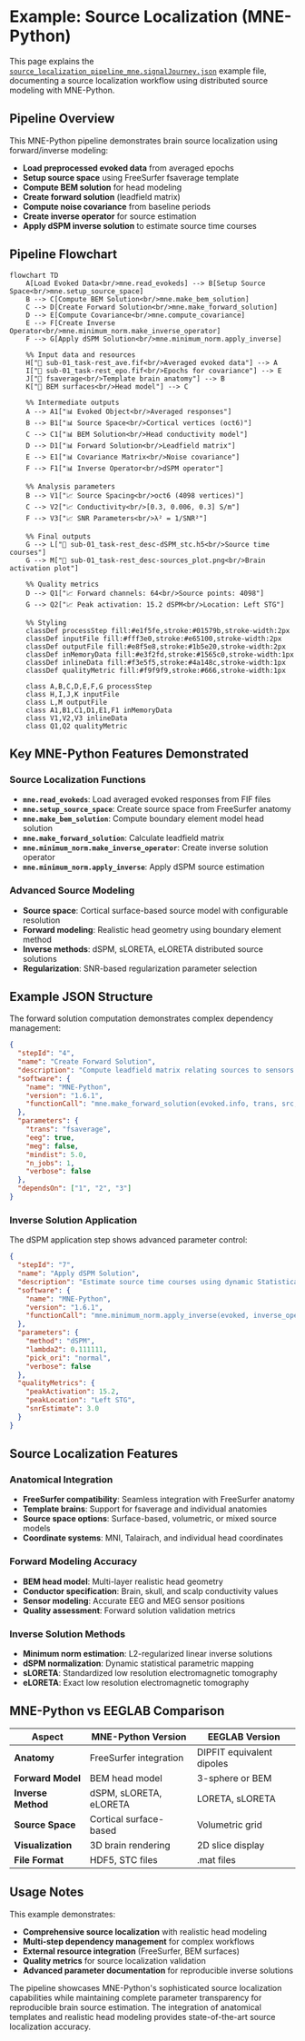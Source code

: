 # Example: Source Localization (MNE-Python)

This page explains the [`source_localization_pipeline_mne.signalJourney.json`](https://github.com/neuromechanist/signalJourney/blob/main/schema/examples/source_localization_pipeline_mne.signalJourney.json) example file, documenting a source localization workflow using distributed source modeling with MNE-Python.

## Pipeline Overview

This MNE-Python pipeline demonstrates brain source localization using forward/inverse modeling:
- **Load preprocessed evoked data** from averaged epochs
- **Setup source space** using FreeSurfer fsaverage template
- **Compute BEM solution** for head modeling
- **Create forward solution** (leadfield matrix)
- **Compute noise covariance** from baseline periods
- **Create inverse operator** for source estimation
- **Apply dSPM inverse solution** to estimate source time courses

## Pipeline Flowchart

```mermaid
flowchart TD
    A[Load Evoked Data<br/>mne.read_evokeds] --> B[Setup Source Space<br/>mne.setup_source_space]
    B --> C[Compute BEM Solution<br/>mne.make_bem_solution]
    C --> D[Create Forward Solution<br/>mne.make_forward_solution]
    D --> E[Compute Covariance<br/>mne.compute_covariance]
    E --> F[Create Inverse Operator<br/>mne.minimum_norm.make_inverse_operator]
    F --> G[Apply dSPM Solution<br/>mne.minimum_norm.apply_inverse]
    
    %% Input data and resources
    H["📁 sub-01_task-rest_ave.fif<br/>Averaged evoked data"] --> A
    I["📁 sub-01_task-rest_epo.fif<br/>Epochs for covariance"] --> E
    J["📁 fsaverage<br/>Template brain anatomy"] --> B
    K["📁 BEM surfaces<br/>Head model"] --> C
    
    %% Intermediate outputs
    A --> A1["📊 Evoked Object<br/>Averaged responses"]
    B --> B1["📊 Source Space<br/>Cortical vertices (oct6)"]
    C --> C1["📊 BEM Solution<br/>Head conductivity model"]
    D --> D1["📊 Forward Solution<br/>Leadfield matrix"]
    E --> E1["📊 Covariance Matrix<br/>Noise covariance"]
    F --> F1["📊 Inverse Operator<br/>dSPM operator"]
    
    %% Analysis parameters
    B --> V1["📈 Source Spacing<br/>oct6 (4098 vertices)"]
    C --> V2["📈 Conductivity<br/>[0.3, 0.006, 0.3] S/m"]
    F --> V3["📈 SNR Parameters<br/>λ² = 1/SNR²"]
    
    %% Final outputs
    G --> L["💾 sub-01_task-rest_desc-dSPM_stc.h5<br/>Source time courses"]
    G --> M["💾 sub-01_task-rest_desc-sources_plot.png<br/>Brain activation plot"]
    
    %% Quality metrics
    D --> Q1["📈 Forward channels: 64<br/>Source points: 4098"]
    G --> Q2["📈 Peak activation: 15.2 dSPM<br/>Location: Left STG"]

    %% Styling
    classDef processStep fill:#e1f5fe,stroke:#01579b,stroke-width:2px
    classDef inputFile fill:#fff3e0,stroke:#e65100,stroke-width:2px
    classDef outputFile fill:#e8f5e8,stroke:#1b5e20,stroke-width:2px
    classDef inMemoryData fill:#e3f2fd,stroke:#1565c0,stroke-width:1px
    classDef inlineData fill:#f3e5f5,stroke:#4a148c,stroke-width:1px
    classDef qualityMetric fill:#f9f9f9,stroke:#666,stroke-width:1px

    class A,B,C,D,E,F,G processStep
    class H,I,J,K inputFile
    class L,M outputFile
    class A1,B1,C1,D1,E1,F1 inMemoryData
    class V1,V2,V3 inlineData
    class Q1,Q2 qualityMetric
```

## Key MNE-Python Features Demonstrated

### Source Localization Functions
- **`mne.read_evokeds`**: Load averaged evoked responses from FIF files
- **`mne.setup_source_space`**: Create source space from FreeSurfer anatomy
- **`mne.make_bem_solution`**: Compute boundary element model head solution
- **`mne.make_forward_solution`**: Calculate leadfield matrix
- **`mne.minimum_norm.make_inverse_operator`**: Create inverse solution operator
- **`mne.minimum_norm.apply_inverse`**: Apply dSPM source estimation

### Advanced Source Modeling
- **Source space**: Cortical surface-based source model with configurable resolution
- **Forward modeling**: Realistic head geometry using boundary element method
- **Inverse methods**: dSPM, sLORETA, eLORETA distributed source solutions
- **Regularization**: SNR-based regularization parameter selection

## Example JSON Structure

The forward solution computation demonstrates complex dependency management:

```json
{
  "stepId": "4",
  "name": "Create Forward Solution",
  "description": "Compute leadfield matrix relating sources to sensors.",
  "software": {
    "name": "MNE-Python",
    "version": "1.6.1",
    "functionCall": "mne.make_forward_solution(evoked.info, trans, src, bem_sol, eeg=True, mindist=5.0)"
  },
  "parameters": {
    "trans": "fsaverage",
    "eeg": true,
    "meg": false,
    "mindist": 5.0,
    "n_jobs": 1,
    "verbose": false
  },
  "dependsOn": ["1", "2", "3"]
}
```

### Inverse Solution Application
The dSPM application step shows advanced parameter control:

```json
{
  "stepId": "7",
  "name": "Apply dSPM Solution",
  "description": "Estimate source time courses using dynamic Statistical Parametric Mapping.",
  "software": {
    "name": "MNE-Python", 
    "version": "1.6.1",
    "functionCall": "mne.minimum_norm.apply_inverse(evoked, inverse_operator, lambda2, method='dSPM')"
  },
  "parameters": {
    "method": "dSPM",
    "lambda2": 0.111111,
    "pick_ori": "normal",
    "verbose": false
  },
  "qualityMetrics": {
    "peakActivation": 15.2,
    "peakLocation": "Left STG",
    "snrEstimate": 3.0
  }
}
```

## Source Localization Features

### Anatomical Integration
- **FreeSurfer compatibility**: Seamless integration with FreeSurfer anatomy
- **Template brains**: Support for fsaverage and individual anatomies
- **Source space options**: Surface-based, volumetric, or mixed source models
- **Coordinate systems**: MNI, Talairach, and individual head coordinates

### Forward Modeling Accuracy
- **BEM head model**: Multi-layer realistic head geometry
- **Conductor specification**: Brain, skull, and scalp conductivity values
- **Sensor modeling**: Accurate EEG and MEG sensor positions
- **Quality assessment**: Forward solution validation metrics

### Inverse Solution Methods
- **Minimum norm estimation**: L2-regularized linear inverse solutions
- **dSPM normalization**: Dynamic statistical parametric mapping
- **sLORETA**: Standardized low resolution electromagnetic tomography
- **eLORETA**: Exact low resolution electromagnetic tomography

## MNE-Python vs EEGLAB Comparison

| Aspect | MNE-Python Version | EEGLAB Version |
|--------|-------------------|----------------|
| **Anatomy** | FreeSurfer integration | DIPFIT equivalent dipoles |
| **Forward Model** | BEM head model | 3-sphere or BEM |
| **Inverse Method** | dSPM, sLORETA, eLORETA | LORETA, sLORETA |
| **Source Space** | Cortical surface-based | Volumetric grid |
| **Visualization** | 3D brain rendering | 2D slice display |
| **File Format** | HDF5, STC files | .mat files |

## Usage Notes

This example demonstrates:
- **Comprehensive source localization** with realistic head modeling
- **Multi-step dependency management** for complex workflows
- **External resource integration** (FreeSurfer, BEM surfaces)
- **Quality metrics** for source localization validation
- **Advanced parameter documentation** for reproducible inverse solutions

The pipeline showcases MNE-Python's sophisticated source localization capabilities while maintaining complete parameter transparency for reproducible brain source estimation. The integration of anatomical templates and realistic head modeling provides state-of-the-art source localization accuracy. 